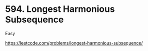 # 594. Longest Harmonious Subsequence

Easy

https://leetcode.com/problems/longest-harmonious-subsequence/
